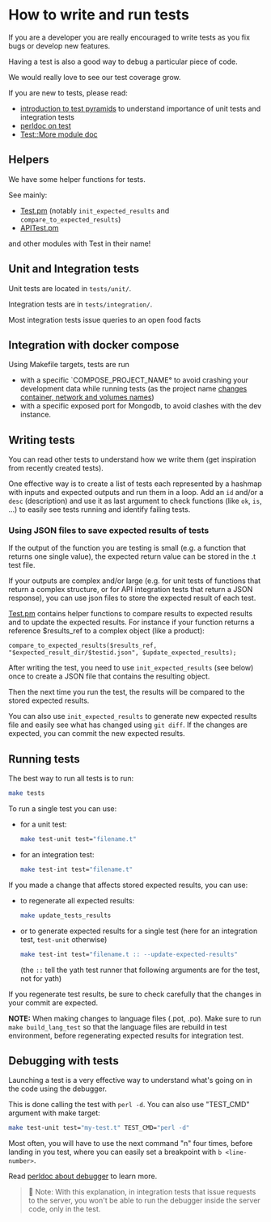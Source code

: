 # How to write and run tests

If you are a developer you are really encouraged to write tests as you fix bugs or develop new features.

Having a test is also a good way to debug a particular piece of code.

We would really love to see our test coverage grow.

If you are new to tests, please read:
- [introduction to test pyramids](https://automationstepbystep.com/2020/05/02/what-is-a-test-pyramid/) to understand importance of unit tests and integration tests
- [perldoc on test](https://perldoc.perl.org/Test)
- [Test::More module doc](https://perldoc.perl.org/Test::More)


## Helpers

We have some helper functions for tests.

See mainly:
* [Test.pm](https://openfoodfacts.github.io/openfoodfacts-server/dev/ref-perl-pod/ProductOpener/Test.html) (notably `init_expected_results` and `compare_to_expected_results`)
* [APITest.pm](https://openfoodfacts.github.io/openfoodfacts-server/dev/ref-perl-pod/ProductOpener/APITest.html)

and other modules with Test in their name!


## Unit and Integration tests

Unit tests are located in `tests/unit/`.

Integration tests are in `tests/integration/`.

Most integration tests issue queries to an open food facts

## Integration with docker compose

Using Makefile targets, tests are run 
* with a specific `COMPOSE_PROJECT_NAME° to avoid crashing your development data while running tests (as the project name [changes container, network and volumes names](https://docs.docker.com/compose/environment-variables/envvars/#compose_project_name))
* with a specific exposed port for Mongodb, to avoid clashes with the dev instance.

## Writing tests

You can read other tests to understand how we write them (get inspiration from recently created tests).

One effective way is to create a list of tests each represented by a hashmap with inputs and expected outputs and run them in a loop. Add an `id` and/or a `desc` (description) and use it as last argument to check functions (like `ok`, `is`, …) to easily see tests running and identify failing tests.

### Using JSON files to save expected results of tests

If the output of the function you are testing is small (e.g. a function that returns one single value), the expected return value can be stored in the .t test file.

If your outputs are complex and/or large (e.g. for unit tests of functions that return a complex structure, or for API integration tests that return a JSON response), you can use json files to store the expected result of each test. 

[Test.pm](https://openfoodfacts.github.io/openfoodfacts-server/dev/ref-perl-pod/ProductOpener/Test.html) contains helper functions to compare results to expected results and to update the expected results. For instance if your function returns a reference $results_ref to a complex object (like a product):

`compare_to_expected_results($results_ref, "$expected_result_dir/$testid.json", $update_expected_results);`

After writing the test, you need to use `init_expected_results` (see below) once to create a JSON file that contains the resulting object.

Then the next time you run the test, the results will be compared to the stored expected results.

You can also use `init_expected_results` to generate new expected results file and easily see what has changed using `git diff`. If the changes are expected, you can commit the new expected results.


## Running tests

The best way to run all tests is to run:

```bash
make tests
```

To run a single test you can use:

* for a unit test:
   ```bash
   make test-unit test="filename.t"
   ```
* for an integration test:
   ```bash
   make test-int test="filename.t"
   ```

If you made a change that affects stored expected results, you can use:

* to regenerate all expected results:
  ```bash
  make update_tests_results
  ```
* or to generate expected results for a single test
  (here for an integration test, `test-unit` otherwise)
  ```bash
  make test-int test="filename.t :: --update-expected-results"
  ```
  (the `::` tell the yath test runner that following arguments are for the test, not for yath)

If you regenerate test results, be sure to check carefully that the changes in your commit are expected.

**NOTE:** When making changes to language files (.pot, .po). Make sure to run `make build_lang_test` so that the language files are rebuild in test environment, before regenerating expected results for integration test.


## Debugging with tests

Launching a test is a very effective way to understand what's going on in the code using the debugger.

This is done calling the test with `perl -d`.
You can also use "TEST_CMD" argument with make target:

```bash
make test-unit test="my-test.t" TEST_CMD="perl -d"
```

Most often, you will have to use the next command "n" four times, before landing in you test, where you can easily set a breakpoint with `b <line-number>`.

Read [perldoc about debugger](https://perldoc.perl.org/perldebug) to learn more.


> :pencil: Note: With this explanation, in integration tests that issue requests to the server, you won't be able to run the debugger inside the server code, only in the test.

